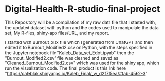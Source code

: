 # Digital-Health-R-studio-final-project
This Repository will be a compilation of my raw data file that I started with, the updated dataset with python and the codes used to manipulate the data set, My R-files, shiny-app files/URL, and my report.

I started with Burnout_xlsx file which I generated from ChatGPT and then edited it to Burnout_Modified2.csv on Python, with the steps specified in the Jupyter notebook file "Kaleb_Data_set_Edot.ipynb" then the "Burnout_Modified2.csv" file was cleaned and saved as "Cleaned_Burnout_Modified2.csv" which was used for the shiny app, which run the visualization code. The final product is this link here "https://caleblak.shinyapps.io/Kaleb_Final/_w_d2f715ea/#tab-4562-3"
